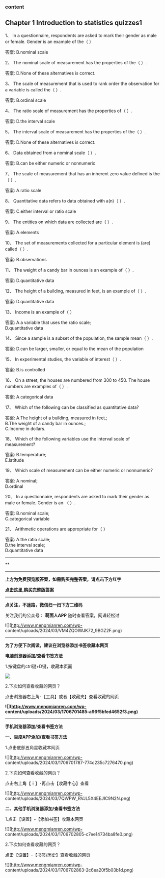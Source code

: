 ### content

## Chapter 1 Introduction to statistics quizzes1

1、 In a questionnaire, respondents are asked to mark their gender as male or
female. Gender is an example of the（ ）

答案: B.nominal scale  

2、 The nominal scale of measurement has the properties of the（ ）.

答案: D.None of these alternatives is correct.

3、 The scale of measurement that is used to rank order the observation for a
variable is called the（ ）.

答案: B.ordinal scale

4、 The ratio scale of measurement has the properties of（ ）.

答案: D.the interval scale

5、 The interval scale of measurement has the properties of the（ ）.

答案: D.None of these alternatives is correct.

6、 Data obtained from a nominal scale（ ）.

答案: B.can be either numeric or nonnumeric

7、 The scale of measurement that has an inherent zero value defined is the（ ）.

答案: A.ratio scale

8、 Quantitative data refers to data obtained with a(n)（ ）.

答案: C.either interval or ratio scale

9、 The entities on which data are collected are（ ）.

答案: A.elements

10、 The set of measurements collected for a particular element is (are)
called（ ）.

答案: B.observations

11、 The weight of a candy bar in ounces is an example of（ ）.

答案: D.quantitative data

12、 The height of a building, measured in feet, is an example of（ ）.

答案: D.quantitative data

13、 Income is an example of（ ）

答案: A.a variable that uses the ratio scale;  
D.quantitative data

14、 Since a sample is a subset of the population, the sample mean（ ）.

答案: D.can be larger, smaller, or equal to the mean of the population

15、 In experimental studies, the variable of interest（ ）.

答案: B.is controlled

16、 On a street, the houses are numbered from 300 to 450. The house numbers
are examples of（ ）.

答案: A.categorical data

17、 Which of the following can be classified as quantitative data?

答案: A.The height of a building, measured in feet.;  
B.The weight of a candy bar in ounces.;  
C.Income in dollars.

18、 Which of the following variables use the interval scale of measurement?

答案: B.temperature;  
E.latitude

19、 Which scale of measurement can be either numeric or nonnumeric?

答案: A.nominal;  
D.ordinal

20、 In a questionnaire, respondents are asked to mark their gender as male or
female. Gender is an （ ）.

答案: B.nominal scale;  
C.categorical variable

21、 Arithmetic operations are appropriate for（ ）

答案: A.the ratio scale;  
B.the interval scale;  
D.quantitative data

* * *

**

* * *

**上方为免费预览版答案，如需购买完整答案，请点击下方红字**

[**点击这里,购买完整版答案**](http://mooc.mengmianren.com/mooc/91714.html)

* * *

**点关注，不迷路，微信扫一扫下方二维码**

关注我们的公众号： **萌面人APP** 随时查看答案，网课轻松过

![](http://www.mengmianren.com/wp-
content/uploads/2024/03/VM4ZQOIWJK72_9BGZ2F.png)

* * *

**为了方便下次阅读，建议在浏览器添加书签收藏本网页**

**电脑浏览器添加/查看书签方法**

1.按键盘的ctrl键+D键，收藏本页面

![](http://www.mengmianren.com/wp-content/uploads/2024/03/AF9T_JKKHAJN.png)

2.下次如何查看收藏的网页？

点击浏览器右上角-【工具】或者【收藏夹】查看收藏的网页

**![](http://www.mengmianren.com/wp-
content/uploads/2024/03/1706701485-a96f5bfed4652f3.png)**

* * *

**手机浏览器添加/查看书签方法**

**一、百度APP添加/查看书签方法**

1.点击底部五角星收藏本网页

![](http://www.mengmianren.com/wp-
content/uploads/2024/03/1706701787-774c235c7276470.png)

2.下次如何查看收藏的网页？

点击右上角【┇】-再点击【收藏中心】查看

![](http://www.mengmianren.com/wp-
content/uploads/2024/03/7QWPW_RVJL5X4EEJIC9N2N.png)

**二、其他手机浏览器添加/查看书签方法**

1.点击【设置】-【添加书签】收藏本网页

![](http://www.mengmianren.com/wp-
content/uploads/2024/03/1706702805-c7ee14734ba8fe0.png)

2.下次如何查看收藏的网页？

点击【设置】-【书签/历史】查看收藏的网页

![](http://www.mengmianren.com/wp-
content/uploads/2024/03/1706702863-2c6ea20f5b03b1d.png)


